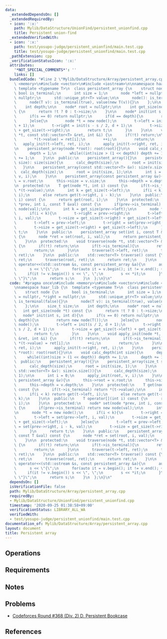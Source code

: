 ```yaml
---
data:
  _extendedDependsOn: []
  _extendedRequiredBy:
  - icon: ':x:'
    path: Mylib/DataStructure/UnionFind/persistent_unionfind.cpp
    title: Persistent union-find
  _extendedVerifiedWith:
  - icon: ':x:'
    path: test/yosupo-judge/persistent_unionfind/main.test.cpp
    title: test/yosupo-judge/persistent_unionfind/main.test.cpp
  _pathExtension: cpp
  _verificationStatusIcon: ':x:'
  attributes:
    '*NOT_SPECIAL_COMMENTS*': ''
    links: []
  bundledCode: "#line 2 \"Mylib/DataStructure/Array/persistent_array.cpp\"\n#include\
    \ <memory>\n#include <vector>\n#include <iostream>\n\nnamespace haar_lib {\n \
    \ template <typename T>\n  class persistent_array {\n    struct node {\n     \
    \ bool is_terminal;\n      int size = 1;\n      node *left = nullptr, *right =\
    \ nullptr;\n      std::unique_ptr<T> value;\n\n      node(): is_terminal(false){}\n\
    \      node(T v): is_terminal(true), value(new T(v)){}\n    };\n\n    size_t size;\n\
    \    int depth;\n\n    node* root = nullptr;\n\n    int get_size(node *t) const\
    \ {\n      return !t ? 0 : t->size;\n    }\n\n    node* init(int s, int d){\n\
    \      if(s == 0) return nullptr;\n      if(d == depth){\n        return new node(T());\n\
    \      }else{\n        node *t = new node();\n        t->left = init(s / 2, d\
    \ + 1);\n        t->right = init(s - s / 2, d + 1);\n        t->size = get_size(t->left)\
    \ + get_size(t->right);\n        return t;\n      }\n    }\n\n    void apply_init(node\
    \ *t, const std::vector<T> &ret, int &i) {\n      if(!t) return;\n\n      if(t->is_terminal){\n\
    \        *(t->value) = ret[i];\n        ++i;\n        return;\n      }\n\n   \
    \   apply_init(t->left, ret, i);\n      apply_init(t->right, ret, i);\n    }\n\
    \n    persistent_array(node *root): root(root){}\n\n    void calc_depth(int size){\n\
    \      depth = 1;\n      while((int)size > (1 << depth)) depth += 1;\n      depth\
    \ += 1;\n    }\n\n  public:\n    persistent_array(){}\n    persistent_array(size_t\
    \ size): size(size){\n      calc_depth(size);\n      root = init(size, 1);\n \
    \   }\n\n    persistent_array(const std::vector<T> &v): size(v.size()){\n    \
    \  calc_depth(size);\n      root = init(size, 1);\n\n      int i = 0;\n      apply_init(root,\
    \ v, i);\n    }\n\n    persistent_array(const persistent_array &v){\n      this->root\
    \ = v.root;\n      this->size = v.size;\n      this->depth = v.depth;\n    }\n\
    \n  protected:\n    T get(node *t, int i) const {\n      if(t->is_terminal) return\
    \ *(t->value);\n\n      int k = get_size(t->left);\n      if(i < k) return get(t->left,\
    \ i);\n      else return get(t->right, i - k);\n    }\n\n  public:\n    T operator[](int\
    \ i) const {\n      return get(root, i);\n    }\n\n  protected:\n    node* set(node\
    \ *prev, int i, const T &val) const {\n      if(prev->is_terminal) return new\
    \ node(val);\n\n      int k = get_size(prev->left);\n\n      node *t = new node();\n\
    \      if(i < k){\n        t->right = prev->right;\n        t->left = set(prev->left,\
    \ i, val);\n        t->size = get_size(t->right) + get_size(t->left);\n      }else{\n\
    \        t->left = prev->left;\n        t->right = set(prev->right, i - k, val);\n\
    \        t->size = get_size(t->right) + get_size(t->left);\n      }\n      return\
    \ t;\n    }\n\n  public:\n    persistent_array set(int i, const T &val) const\
    \ {\n      node *ret = set(root, i, val);\n      return persistent_array(ret);\n\
    \    }\n\n  protected:\n    void traverse(node *t, std::vector<T> &ret) const\
    \ {\n      if(!t) return;\n\n      if(t->is_terminal){\n        ret.push_back(*(t->value));\n\
    \        return;\n      }\n\n      traverse(t->left, ret);\n      traverse(t->right,\
    \ ret);\n    }\n\n  public:\n    std::vector<T> traverse() const {\n      std::vector<T>\
    \ ret;\n      traverse(root, ret);\n      return ret;\n    }\n\n    friend std::ostream&\
    \ operator<<(std::ostream &s, const persistent_array &a){\n      auto v = a.traverse();\n\
    \      s << \"{\";\n      for(auto it = v.begin(); it != v.end(); ++it){\n   \
    \     if(it != v.begin()) s << \", \";\n        s << *it;\n      }\n      s <<\
    \ \"}\";\n      return s;\n    }\n  };\n}\n"
  code: "#pragma once\n#include <memory>\n#include <vector>\n#include <iostream>\n\
    \nnamespace haar_lib {\n  template <typename T>\n  class persistent_array {\n\
    \    struct node {\n      bool is_terminal;\n      int size = 1;\n      node *left\
    \ = nullptr, *right = nullptr;\n      std::unique_ptr<T> value;\n\n      node():\
    \ is_terminal(false){}\n      node(T v): is_terminal(true), value(new T(v)){}\n\
    \    };\n\n    size_t size;\n    int depth;\n\n    node* root = nullptr;\n\n \
    \   int get_size(node *t) const {\n      return !t ? 0 : t->size;\n    }\n\n \
    \   node* init(int s, int d){\n      if(s == 0) return nullptr;\n      if(d ==\
    \ depth){\n        return new node(T());\n      }else{\n        node *t = new\
    \ node();\n        t->left = init(s / 2, d + 1);\n        t->right = init(s -\
    \ s / 2, d + 1);\n        t->size = get_size(t->left) + get_size(t->right);\n\
    \        return t;\n      }\n    }\n\n    void apply_init(node *t, const std::vector<T>\
    \ &ret, int &i) {\n      if(!t) return;\n\n      if(t->is_terminal){\n       \
    \ *(t->value) = ret[i];\n        ++i;\n        return;\n      }\n\n      apply_init(t->left,\
    \ ret, i);\n      apply_init(t->right, ret, i);\n    }\n\n    persistent_array(node\
    \ *root): root(root){}\n\n    void calc_depth(int size){\n      depth = 1;\n \
    \     while((int)size > (1 << depth)) depth += 1;\n      depth += 1;\n    }\n\n\
    \  public:\n    persistent_array(){}\n    persistent_array(size_t size): size(size){\n\
    \      calc_depth(size);\n      root = init(size, 1);\n    }\n\n    persistent_array(const\
    \ std::vector<T> &v): size(v.size()){\n      calc_depth(size);\n      root = init(size,\
    \ 1);\n\n      int i = 0;\n      apply_init(root, v, i);\n    }\n\n    persistent_array(const\
    \ persistent_array &v){\n      this->root = v.root;\n      this->size = v.size;\n\
    \      this->depth = v.depth;\n    }\n\n  protected:\n    T get(node *t, int i)\
    \ const {\n      if(t->is_terminal) return *(t->value);\n\n      int k = get_size(t->left);\n\
    \      if(i < k) return get(t->left, i);\n      else return get(t->right, i -\
    \ k);\n    }\n\n  public:\n    T operator[](int i) const {\n      return get(root,\
    \ i);\n    }\n\n  protected:\n    node* set(node *prev, int i, const T &val) const\
    \ {\n      if(prev->is_terminal) return new node(val);\n\n      int k = get_size(prev->left);\n\
    \n      node *t = new node();\n      if(i < k){\n        t->right = prev->right;\n\
    \        t->left = set(prev->left, i, val);\n        t->size = get_size(t->right)\
    \ + get_size(t->left);\n      }else{\n        t->left = prev->left;\n        t->right\
    \ = set(prev->right, i - k, val);\n        t->size = get_size(t->right) + get_size(t->left);\n\
    \      }\n      return t;\n    }\n\n  public:\n    persistent_array set(int i,\
    \ const T &val) const {\n      node *ret = set(root, i, val);\n      return persistent_array(ret);\n\
    \    }\n\n  protected:\n    void traverse(node *t, std::vector<T> &ret) const\
    \ {\n      if(!t) return;\n\n      if(t->is_terminal){\n        ret.push_back(*(t->value));\n\
    \        return;\n      }\n\n      traverse(t->left, ret);\n      traverse(t->right,\
    \ ret);\n    }\n\n  public:\n    std::vector<T> traverse() const {\n      std::vector<T>\
    \ ret;\n      traverse(root, ret);\n      return ret;\n    }\n\n    friend std::ostream&\
    \ operator<<(std::ostream &s, const persistent_array &a){\n      auto v = a.traverse();\n\
    \      s << \"{\";\n      for(auto it = v.begin(); it != v.end(); ++it){\n   \
    \     if(it != v.begin()) s << \", \";\n        s << *it;\n      }\n      s <<\
    \ \"}\";\n      return s;\n    }\n  };\n}\n"
  dependsOn: []
  isVerificationFile: false
  path: Mylib/DataStructure/Array/persistent_array.cpp
  requiredBy:
  - Mylib/DataStructure/UnionFind/persistent_unionfind.cpp
  timestamp: '2020-09-25 01:38:58+09:00'
  verificationStatus: LIBRARY_ALL_WA
  verifiedWith:
  - test/yosupo-judge/persistent_unionfind/main.test.cpp
documentation_of: Mylib/DataStructure/Array/persistent_array.cpp
layout: document
title: Persistent array
---
```


## Operations

## Requirements

## Notes

## Problems

- [Codeforces Round #368 (Div. 2) D. Persistent Bookcase](https://codeforces.com/contest/707/problem/D)

## References
